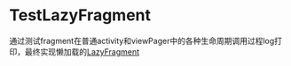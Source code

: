 # TestLazyFragment

通过测试fragment在普通activity和viewPager中的各种生命周期调用过程log打印，最终实现懒加载的[LazyFragment](/app/src/main/java/a/b/c/base/LazyFragment)

